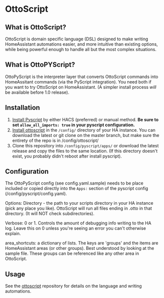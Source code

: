 # OttoScript

## What is OttoScript?
OttoScript is domain specific language (DSL) designed
to make writing HomeAssistant automations easier,
and more intuitive than existing options, while being
powerful enough to handle all but the most complex 
situations.

## What is OttoPYScript?
OttoPyScript is the interpreter layer that converts OttoScript commands into HomeAssitant commands (via the PyScript integration). You need both if you want to try OttoScript on HomeAssistant. (A simpler install process *will* be available before 1.0 release). 

## Installation
1. [Install Pyscript](https://github.com/custom-components/pyscript) by either HACS (preferred) or manual method. **Be sure to set `allow_all_imports: true` in your pyscript configuration.**
2. [Install ottoscript](https://github.com/qui3xote/ottoscript) in the `/config/` directory of your HA instance. You can download the latest or git clone on the master branch, but make sure the entirety of the repo is in /config/ottoscript/
3. Clone this repository into `/config/pyscript/apps/` or download the latest release and copy the files to the same location. (If this directory doesn't exist, you probably didn't reboot after install pyscript).


## Configuration
The OttoPyScript config (see config.yaml.sample) needs to be place included or copied directly into the `Apps:` section of the pyscript config (/config/pyscript/config.yaml). 

Options:
Directory - the path to your scripts directory in your HA instance (pick any place you like). OttoScript will run all files ending in .otto in that directory. (It will NOT check subdirectories).

Verbose: 0 or 1. Controls the amount of debugging info writing to the HA log. Leave this on 0 unless you're seeing an error you can't otherwise explain. 

area_shortcuts: a dictionary of lists. The keys are 'groups' and the items are HomeAssistant areas (or other groups). Best understood by looking at the sample file. These groups can be referenced like any other area in OttoScript.



## Usage
See the [ottoscript](https://github.com/qui3xote/ottoscript) repository for details on the language and writing automations.
